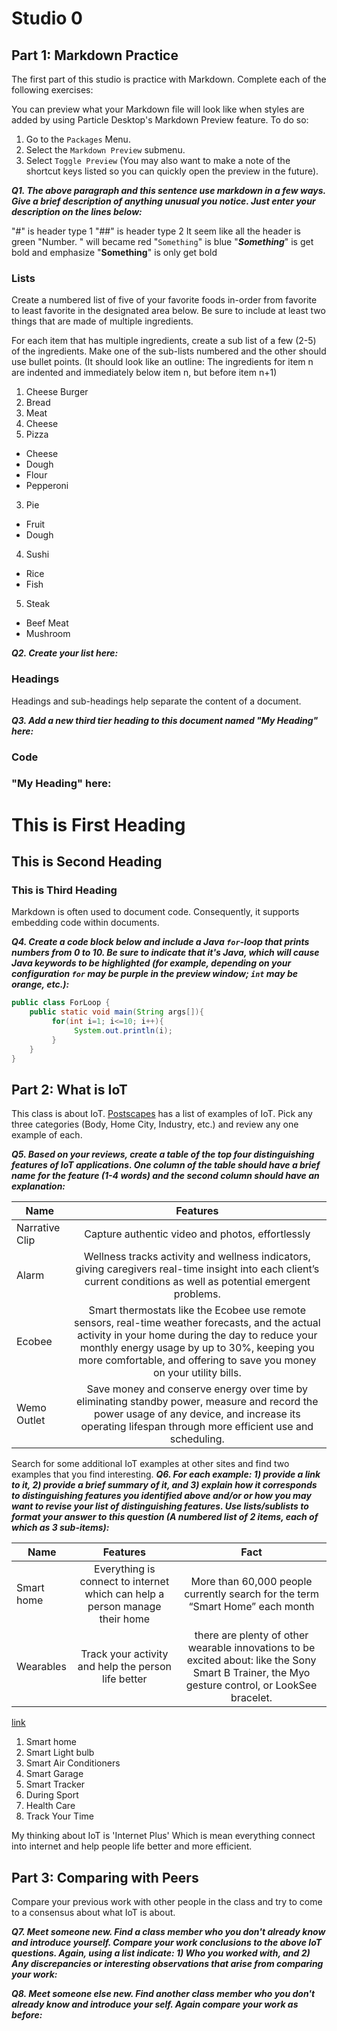 # Studio 0

## Part 1: Markdown Practice

The first part of this studio is practice with Markdown. Complete each of the following exercises:

You can preview what your Markdown file will look like when styles are added by using Particle Desktop's Markdown Preview feature. To do so:
1. Go to the `Packages` Menu.
1. Select the `Markdown Preview` submenu.
1. Select `Toggle Preview` (You may also want to make a note of the shortcut keys listed so you can quickly open the preview in the future).

***Q1. The above paragraph and this sentence use markdown in a few ways.  Give a brief description of anything unusual you notice.  Just enter your description on the lines below:***

"#" is header type 1
"##" is header type 2
It seem like all the header is green
"Number. " will became red
"`Something`" is blue
"***Something***" is get bold and emphasize
"**Something**" is only get bold

### Lists

Create a numbered list of five of your favorite foods in-order from favorite to least favorite in the designated area below. Be sure to include at least two things that are made of multiple ingredients.  

For each item that has multiple ingredients, create a sub list of a few (2-5) of the ingredients.  Make one of the sub-lists numbered and the other should use bullet points. (It should look like an outline: The ingredients for item n are indented and immediately below item n, but before item n+1)

1. Cheese Burger
  1. Bread
  2. Meat
  3. Cheese
2. Pizza
  * Cheese
  * Dough
  * Flour
  * Pepperoni
3. Pie
  * Fruit
  * Dough
4. Sushi
  * Rice
  * Fish
5. Steak
  * Beef Meat
  * Mushroom

***Q2. Create your list here:***

### Headings

Headings and sub-headings help separate the content of a document.

***Q3. Add a new third tier heading to this document named "My Heading" here:***

### Code

### "My Heading" here:
# This is First Heading
## This is Second Heading
### This is Third Heading

Markdown is often used to document code.  Consequently, it supports embedding code within documents.

***Q4. Create a code block below and include a Java `for`-loop that prints numbers from 0 to 10. Be sure to indicate that it's Java, which will cause Java keywords to be highlighted (for example, depending on your configuration `for` may be purple in the preview window; `int` may be orange, etc.):***

```java
public class ForLoop {
    public static void main(String args[]){
         for(int i=1; i<=10; i++){
              System.out.println(i);
         }
    }
}
```

## Part 2: What is IoT

This class is about IoT.  [Postscapes](https://www.postscapes.com/internet-of-things-examples/) has a list of examples of IoT.  Pick any three categories (Body, Home City, Industry, etc.) and review any one example of each.

***Q5.  Based on your reviews, create a table of the top four distinguishing features of IoT applications. One column of the table should have a brief name for the feature (1-4 words) and the second column should have an explanation:***


|     Name      |     Features     |
| ------------- |:-------------:|
|   Narrative Clip   |       Capture authentic video and photos, effortlessly      |   
|  Alarm     | Wellness tracks activity and wellness indicators, giving caregivers real-time insight into each client’s current conditions as well as potential emergent problems.     |
|Ecobee|Smart thermostats like the Ecobee use remote sensors, real-time weather forecasts, and the actual activity in your home during the day to reduce your monthly energy usage by up to 30%, keeping you more comfortable, and offering to save you money on your utility bills.|
|Wemo Outlet|Save money and conserve energy over time by eliminating standby power, measure and record the power usage of any device, and increase its operating lifespan through more efficient use and scheduling.|



Search for some additional IoT examples at other sites and find two examples that you find interesting.
***Q6.  For each example: 1) provide a link to it, 2) provide a brief summary of it, and 3) explain how it corresponds to distinguishing features you identified above and/or or how you may want to revise your list of distinguishing features.  Use lists/sublists to format your answer to this question (A numbered list of 2 items, each of which as 3 sub-items):***


|     Name      |     Features     |     Fact      |
| ------------- |:-------------:|:------:|
| Smart home | Everything is connect to internet which can help a person manage their home|More than 60,000 people currently search for the term “Smart Home” each month    |
|  Wearables     | Track your activity and help the person life better     |  there are plenty of other wearable innovations to be excited about: like the Sony Smart B Trainer, the Myo gesture control, or LookSee bracelet.     |



[link](https://iot-analytics.com/10-internet-of-things-applications/)


1. Smart home
  1. Smart Light bulb
  2. Smart Air Conditioners
  3. Smart Garage
2. Smart Tracker
  1. During Sport
  2. Health Care
  3. Track Your Time

My thinking about IoT is 'Internet Plus' Which is mean everything connect into internet and help people life better and more efficient.

## Part 3: Comparing with Peers

Compare your previous work with other people in the class and try to come to a consensus about what IoT is about.

***Q7. Meet someone new.  Find a class member who you don't already know and introduce yourself.  Compare your work conclusions to the above IoT questions. Again, using a list indicate: 1) Who you worked with, and 2) Any discrepancies or interesting observations that arise from comparing your work:***

***Q8. Meet someone else new.  Find another class member who you don't already know and introduce your self.  Again compare your work as before:***
